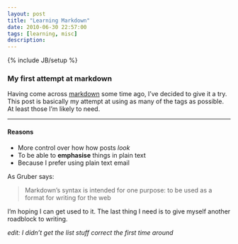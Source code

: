 ```yaml
---
layout: post
title: "Learning Markdown"
date: 2010-06-30 22:57:00
tags: [learning, misc]
description:
---
```

{% include JB/setup %}

### My first attempt at markdown

Having come across [markdown](http://daringfireball.net/projects/markdown) some time ago, I’ve decided to give it a try. This post is basically my attempt at using as many of the tags as possible. At least those I’m likely to
need.

* * * * *

#### Reasons

-   More control over how how posts *look*
-   To be able to **emphasise** things in plain text
-   Because I prefer using plain text email

As Gruber says:

> Markdown’s syntax is intended for one purpose: to be used as a format
> for writing for the web

I’m hoping I can get used to it. The last thing I need is to give myself
another roadblock to writing.

*edit: I didn’t get the list stuff correct the first time around*

